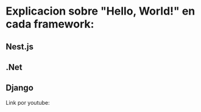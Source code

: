 # Explicacion sobre "Hello, World!" en cada framework:
## Nest.js
## .Net
## Django

Link por youtube: 